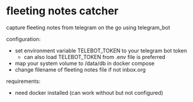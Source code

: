 # fleeting notes catcher
capture fleeting notes from telegram on the go using telegram_bot

configuration:
- set environment variable TELEBOT_TOKEN to your telegram bot token
  - can also load TELEBOT_TOKEN from .env file is preferred 
- map your system volume to /data/db in docker compose
- change filename of fleeting notes file if not inbox.org

requirements:
- need docker installed (can work without but not configured)
